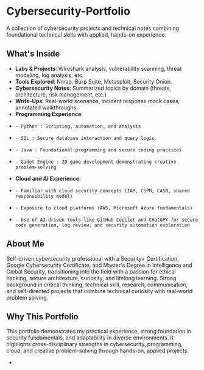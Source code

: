 # Cybersecurity-Portfolio
A collection of cybersecurity projects and technical notes combining foundational technical skills with applied, hands-on experience.

## What's Inside
- **Labs & Projects**: Wireshark analysis, vulnerability scanning, threat modeling, log analysis, etc.
- **Tools Explored**: Nmap, Burp Suite, Metasploit, Security Onion.
- **Cybersecurity Notes**: Summarized topics by domain (threats, architecture, risk management, etc.)
- **Write-Ups**: Real-world scenarios, incident response mock cases, annotated walkthroughs.
- **Programming Experience**:
-     - Python : Scripting, automation, and analysis
-     - SQL : Secure database interaction and query logic
-     - Java : Foundational programming and secure coding practices
-     - Gadot Engine : 2D game development demonstrating creative problem-solving
- **Cloud and AI Experience**:
-     - Familiar with cloud security concepts (IAM, CSPM, CASB, shared responsibility model)
-     - Exposire to cloud platforms (AWS, Microsoft Azure fundamentals)
-     - Use of AI-driven tools like GitHub Copilot and CHatGPY for secure code generation, log review, and security automation exploration

## About Me
Self-driven cybersecurity professional with a Security+ Certification, Google Cybersecurity Certificate, and Master's Degree in Intelligence and Global Security, transitioning into the field with a passion        for ethical hacking, secure architexture, curiosity, and lifelong learning. Strong background in critical thinking, technical skill, research, communication, and self-directed projects that combine technical      curiosity with real-world problem solving.

## Why This Portfolio
This portfolio demonstrates my practical experience, strong foundarion in security fundamentals, and adaptability in diverse environments. It highlights cross-disciplinary strengths in cybersecurity,              programming, cloud, and creative problem-solving through hands-on, applied projects. 
    
- 
  
